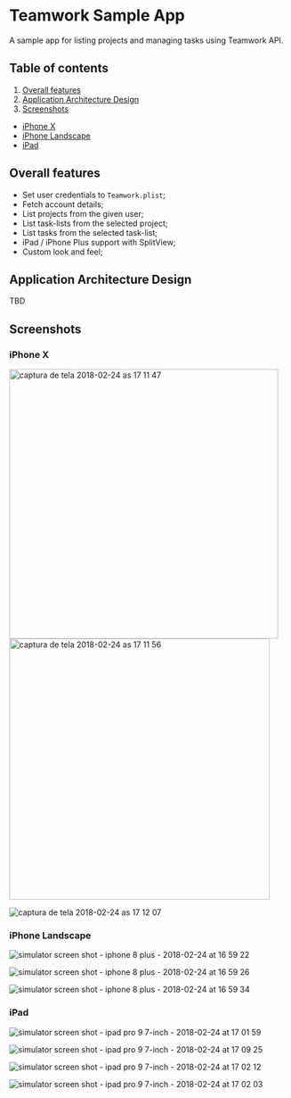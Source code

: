 # Teamwork Sample App
A sample app for listing projects and managing tasks using Teamwork API.

## Table of contents
1. [Overall features](#overall-features)
2. [Application Architecture Design](#application-architecture-design)
3. [Screenshots](#screenshots)
  * [iPhone X](#iphone-x)
  * [iPhone Landscape](#iphone-landscape)
  * [iPad](#ipad)

## Overall features
- Set user credentials to `Teamwork.plist`;
- Fetch account details;
- List projects from the given user;
- List task-lists from the selected project;
- List tasks from the selected task-list;
- iPad / iPhone Plus support with SplitView;
- Custom look and feel;

## Application Architecture Design
TBD

## Screenshots

### iPhone X
<img width="483" alt="captura de tela 2018-02-24 as 17 11 47" src="https://user-images.githubusercontent.com/1290207/36634630-39c12704-1986-11e8-8bd9-26f66e7842be.png">

<img width="468" alt="captura de tela 2018-02-24 as 17 11 56" src="https://user-images.githubusercontent.com/1290207/36634631-3ab98188-1986-11e8-8744-717f9b0b14f8.png">

![captura de tela 2018-02-24 as 17 12 07](https://user-images.githubusercontent.com/1290207/36634632-3bbea1b2-1986-11e8-8041-3d70deaf6adb.png)

### iPhone Landscape
![simulator screen shot - iphone 8 plus - 2018-02-24 at 16 59 22](https://user-images.githubusercontent.com/1290207/36634640-59244a18-1986-11e8-9d53-abc018eecf96.png)

![simulator screen shot - iphone 8 plus - 2018-02-24 at 16 59 26](https://user-images.githubusercontent.com/1290207/36634641-594786c2-1986-11e8-904b-6fc75594d29f.png)

![simulator screen shot - iphone 8 plus - 2018-02-24 at 16 59 34](https://user-images.githubusercontent.com/1290207/36634642-5969f338-1986-11e8-8acb-7ac351c39ba2.png)

### iPad
![simulator screen shot - ipad pro 9 7-inch - 2018-02-24 at 17 01 59](https://user-images.githubusercontent.com/1290207/36634648-6b933fec-1986-11e8-8c53-47777882ef2c.png)

![simulator screen shot - ipad pro 9 7-inch - 2018-02-24 at 17 09 25](https://user-images.githubusercontent.com/1290207/36634649-6bb61df0-1986-11e8-8f74-ffe63704a9c7.png)

![simulator screen shot - ipad pro 9 7-inch - 2018-02-24 at 17 02 12](https://user-images.githubusercontent.com/1290207/36634650-6bd99528-1986-11e8-8cd7-0100079ae8dc.png)

![simulator screen shot - ipad pro 9 7-inch - 2018-02-24 at 17 02 03](https://user-images.githubusercontent.com/1290207/36634651-6bfd1e9e-1986-11e8-9776-8b8aa47eb24d.png)
